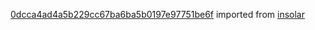 [0dcca4ad4a5b229cc67ba6ba5b0197e97751be6f](https://github.com/insolar/insolar/commit/0dcca4ad4a5b229cc67ba6ba5b0197e97751be6f) imported from [insolar](https://github.com/insolar/insolar)
